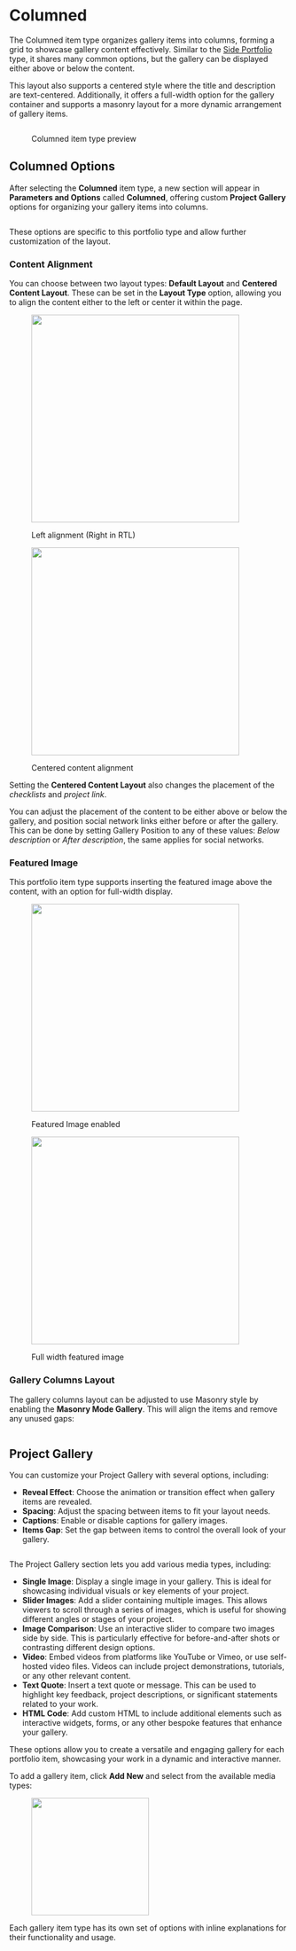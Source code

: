 # Columned

The Columned item type organizes gallery items into columns, forming a grid to showcase gallery content effectively. Similar to the [Side Portfolio](side-portfolio.md) type, it shares many common options, but the gallery can be displayed either above or below the content.&#x20;

This layout also supports a centered style where the title and description are text-centered. Additionally, it offers a full-width option for the gallery container and supports a masonry layout for a more dynamic arrangement of gallery items.

<figure><img src="../../../.gitbook/assets/Columned Portfolio - Preview.jpg" alt=""><figcaption><p>Columned item type preview</p></figcaption></figure>

## Columned Options

After selecting the **Columned** item type, a new section will appear in **Parameters and Options** called **Columned**, offering custom **Project Gallery** options for organizing your gallery items into columns.

<figure><img src="../../../.gitbook/assets/Columned Portfolio - Options.jpg" alt=""><figcaption></figcaption></figure>

These options are specific to this portfolio type and allow further customization of the layout.

### Content Alignment

You can choose between two layout types: **Default Layout** and **Centered Content Layout**. These can be set in the **Layout Type** option, allowing you to align the content either to the left or center it within the page.

<div><figure><img src="../../../.gitbook/assets/Columned Portfolio - Default Alignment.jpg" alt="" width="375"><figcaption><p>Left alignment (Right in RTL)</p></figcaption></figure> <figure><img src="../../../.gitbook/assets/Columned Portfolio - Centered Alignment.jpg" alt="" width="375"><figcaption><p>Centered content alignment</p></figcaption></figure></div>

Setting the **Centered Content Layout** also changes the placement of the _checklists_ and _project link_.

You can adjust the placement of the content to be either above or below the gallery, and position social network links either before or after the gallery. This can be done by setting Gallery Position to any of these values: _Below description_ or _After description_, the same applies for social networks.

### Featured Image

This portfolio item type supports inserting the featured image above the content, with an option for full-width display.

<div><figure><img src="../../../.gitbook/assets/Columned Portfolio - Featured Image.jpg" alt="" width="375"><figcaption><p>Featured Image enabled</p></figcaption></figure> <figure><img src="../../../.gitbook/assets/Columned Portfolio - Featured Image Full Width.jpg" alt="" width="375"><figcaption><p>Full width featured image</p></figcaption></figure></div>

### Gallery Columns Layout

The gallery columns layout can be adjusted to use Masonry style by enabling the **Masonry Mode Gallery**. This will align the items and remove any unused gaps:

<figure><img src="../../../.gitbook/assets/Columned Portfolio - Masonry Mode Gallery.jpg" alt=""><figcaption></figcaption></figure>

## Project Gallery

You can customize your Project Gallery with several options, including:

* **Reveal Effect**: Choose the animation or transition effect when gallery items are revealed.
* **Spacing**: Adjust the spacing between items to fit your layout needs.
* **Captions**: Enable or disable captions for gallery images.
* **Items Gap**: Set the gap between items to control the overall look of your gallery.

<figure><img src="../../../.gitbook/assets/Columned Portfolio - Project Gallery.jpg" alt=""><figcaption></figcaption></figure>

The Project Gallery section lets you add various media types, including:

* **Single Image**: Display a single image in your gallery. This is ideal for showcasing individual visuals or key elements of your project.
* **Slider Images**: Add a slider containing multiple images. This allows viewers to scroll through a series of images, which is useful for showing different angles or stages of your project.
* **Image Comparison**: Use an interactive slider to compare two images side by side. This is particularly effective for before-and-after shots or contrasting different design options.
* **Video**: Embed videos from platforms like YouTube or Vimeo, or use self-hosted video files. Videos can include project demonstrations, tutorials, or any other relevant content.
* **Text Quote**: Insert a text quote or message. This can be used to highlight key feedback, project descriptions, or significant statements related to your work.
* **HTML Code**: Add custom HTML to include additional elements such as interactive widgets, forms, or any other bespoke features that enhance your gallery.

These options allow you to create a versatile and engaging gallery for each portfolio item, showcasing your work in a dynamic and interactive manner.

To add a gallery item, click **Add New** and select from the available media types:

<figure><img src="../../../.gitbook/assets/Side Portfolio - Project Gallery - Add New.jpg" alt="" width="212"><figcaption></figcaption></figure>

Each gallery item type has its own set of options with inline explanations for their functionality and usage.
